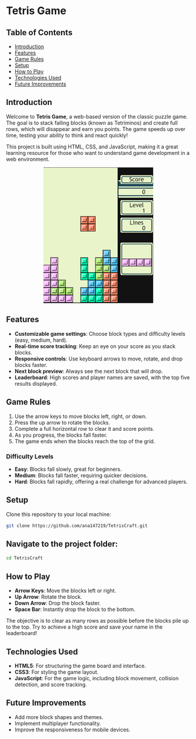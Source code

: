 # Tetris Game

## Table of Contents
- [Introduction](#introduction)
- [Features](#features)
- [Game Rules](#game-rules)
- [Setup](#setup)
- [How to Play](#how-to-play)
- [Technologies Used](#technologies-used)
- [Future Improvements](#future-improvements)

## Introduction
Welcome to **Tetris Game**, a web-based version of the classic puzzle game. The goal is to stack falling blocks (known as Tetriminos) and create full rows, which will disappear and earn you points. The game speeds up over time, testing your ability to think and react quickly!

This project is built using HTML, CSS, and JavaScript, making it a great learning resource for those who want to understand game development in a web environment.

<p align="center">
  <img src="./picture1.png" alt="Game Start Screen" width="300"/>
</p>



## Features
- **Customizable game settings**: Choose block types and difficulty levels (easy, medium, hard).
- **Real-time score tracking**: Keep an eye on your score as you stack blocks.
- **Responsive controls**: Use keyboard arrows to move, rotate, and drop blocks faster.
- **Next block preview**: Always see the next block that will drop.
- **Leaderboard**: High scores and player names are saved, with the top five results displayed.

## Game Rules
1. Use the arrow keys to move blocks left, right, or down.
2. Press the up arrow to rotate the blocks.
3. Complete a full horizontal row to clear it and score points.
4. As you progress, the blocks fall faster.
5. The game ends when the blocks reach the top of the grid.

### Difficulty Levels
- **Easy**: Blocks fall slowly, great for beginners.
- **Medium**: Blocks fall faster, requiring quicker decisions.
- **Hard**: Blocks fall rapidly, offering a real challenge for advanced players.

## Setup
Clone this repository to your local machine:
   ```bash
   git clone https://github.com/ana147219/TetrisCraft.git
   ```
   
## Navigate to the project folder:

```bash
cd TetrisCraft
```


## How to Play

- **Arrow Keys**: Move the blocks left or right.
- **Up Arrow**: Rotate the block.
- **Down Arrow**: Drop the block faster.
- **Space Bar**: Instantly drop the block to the bottom.

The objective is to clear as many rows as possible before the blocks pile up to the top. Try to achieve a high score and save your name in the leaderboard!

## Technologies Used

- **HTML5**: For structuring the game board and interface.
- **CSS3**: For styling the game layout.
- **JavaScript**: For the game logic, including block movement, collision detection, and score tracking.



## Future Improvements

- Add more block shapes and themes.
- Implement multiplayer functionality.
- Improve the responsiveness for mobile devices.

